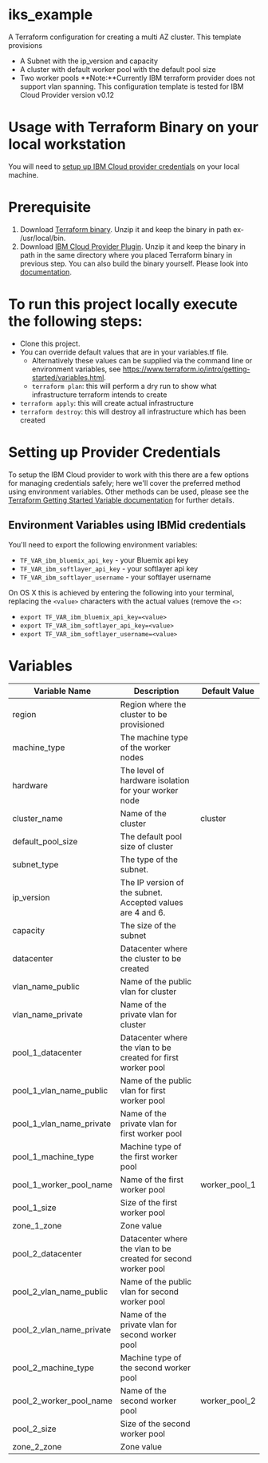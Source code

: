 # iks_example

A Terraform configuration for creating a multi AZ cluster. This template provisions 
 - A Subnet with the ip_version and capacity
 - A cluster with default worker pool with the default pool size
 - Two worker pools
**Note:**Currently IBM terraform provider does not support vlan spanning.
This configuration template is tested for IBM Cloud Provider version v0.12
# Usage with Terraform Binary on your local workstation
You will need to [setup up IBM Cloud provider credentials](#setting-up-provider-credentials) on your local machine. 


# Prerequisite 
1) Download [Terraform binary](https://www.terraform.io/downloads.html).  Unzip it and keep the binary in path ex- /usr/local/bin.
2) Download [IBM Cloud Provider Plugin](https://github.com/IBM-Bluemix/terraform-provider-ibm/releases). Unzip it and keep the binary in path in the same directory where you placed Terraform binary in previous step. You can also build the binary yourself. Please look into [documentation](https://github.com/IBM-Bluemix/terraform-provider-ibm/blob/master/README.md).

# To run this project locally execute the following steps:

- Clone this project.
- You can override default values that are in your variables.tf file.
  - Alternatively these values can be supplied via the command line or environment variables, see https://www.terraform.io/intro/getting-started/variables.html.
  - `terraform plan`: this will perform a dry run to show what infrastructure terraform intends to create
- `terraform apply`: this will create actual infrastructure
- `terraform destroy`: this will destroy all infrastructure which has been created

# Setting up Provider Credentials
To setup the IBM Cloud provider to work with this there are a few options for managing credentials safely; here we'll cover the preferred method using environment variables. Other methods can be used, please see the [Terraform Getting Started Variable documentation](https://www.terraform.io/intro/getting-started/variables.html) for further details.

## Environment Variables using IBMid credentials
You'll need to export the following environment variables:

- `TF_VAR_ibm_bluemix_api_key` - your Bluemix api key
- `TF_VAR_ibm_softlayer_api_key` - your softlayer api key
- `TF_VAR_ibm_softlayer_username` - your softlayer username



On OS X this is achieved by entering the following into your terminal, replacing the `<value>` characters with the actual values (remove the `<>`:

- `export TF_VAR_ibm_bluemix_api_key=<value>`
- `export TF_VAR_ibm_softlayer_api_key=<value>`
- `export TF_VAR_ibm_softlayer_username=<value>`


# Variables

|Variable Name|Description|Default Value|
|-------------|-----------|-------------|
|region   |Region where the cluster to be provisioned||
|machine_type|The machine type of the worker nodes||
|hardware|The level of hardware isolation for your worker node||
|cluster_name|Name of the cluster|cluster|
|default_pool_size|The default pool size of cluster||
|subnet_type|The type of the subnet.||
|ip_version|The IP version of the subnet. Accepted values are 4 and 6.||
|capacity|The size of the subnet||
|datacenter|Datacenter where the cluster to be created||
|vlan_name_public|Name of the public vlan for cluster||
|vlan_name_private|Name of the private vlan for cluster||
|pool_1_datacenter|Datacenter where the vlan to be created for first worker pool||
|pool_1_vlan_name_public|Name of the public vlan for first worker pool||
|pool_1_vlan_name_private|Name of the private vlan for first worker pool||
|pool_1_machine_type|Machine type of the first worker pool||
|pool_1_worker_pool_name|Name of the first worker pool|worker_pool_1|
|pool_1_size|Size of the first worker pool||
|zone_1_zone|Zone value||
|pool_2_datacenter|Datacenter where the vlan to be created for second worker pool||
|pool_2_vlan_name_public|Name of the public vlan for second worker pool||
|pool_2_vlan_name_private|Name of the private vlan for second worker pool||
|pool_2_machine_type|Machine type of the second worker pool||
|pool_2_worker_pool_name|Name of the second worker pool|worker_pool_2|
|pool_2_size|Size of the second worker pool||
|zone_2_zone|Zone value||